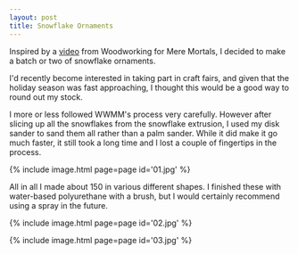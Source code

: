 ```yaml
---
layout: post
title: Snowflake Ornaments
---
```

Inspired by a [video](https://www.youtube.com/watch?v=WW5r4gVrtZQ) from
Woodworking for Mere Mortals, I decided to make a batch or two of snowflake
ornaments.

I'd recently become interested in taking part in craft fairs, and given that
the holiday season was fast approaching, I thought this would be a good way to
round out my stock.

I more or less followed WWMM's process very carefully. However after slicing up
all the snowflakes from the snowflake extrusion, I used my disk sander to sand
them all rather than a palm sander. While it did make it go much faster, it
still took a long time and I lost a couple of fingertips in the process.

{% include image.html page=page id='01.jpg' %}

All in all I made about 150 in various different shapes. I finished these with
water-based polyurethane with a brush, but I would certainly recommend using a
spray in the future.

{% include image.html page=page id='02.jpg' %}

{% include image.html page=page id='03.jpg' %}
